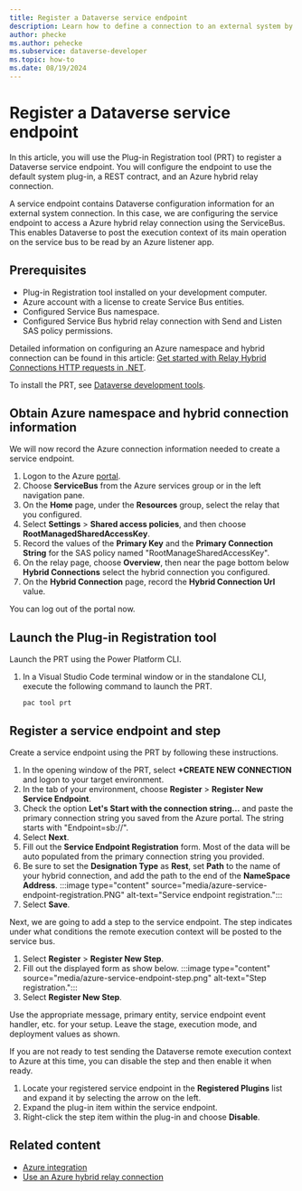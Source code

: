 ```yaml
---
title: Register a Dataverse service endpoint
description: Learn how to define a connection to an external system by registering a Dataverse service endpoint. In this scenario, we will establish a hybrid relay connection to an Azure listener app using the ServiceBus.
author: phecke
ms.author: pehecke
ms.subservice: dataverse-developer
ms.topic: how-to
ms.date: 08/19/2024
---
```


# Register a Dataverse service endpoint

 In this article, you will use the Plug-in Registration tool (PRT) to register a Dataverse service endpoint. You will configure the endpoint to use the default system plug-in, a REST contract, and an Azure hybrid relay connection.

A service endpoint contains Dataverse configuration information for an external system connection. In this case, we are configuring the service endpoint to access a Azure hybrid relay connection using the ServiceBus. This enables Dataverse to post the execution context of its main operation on the service bus to be read by an Azure listener app.

## Prerequisites

- Plug-in Registration tool installed on your development computer.
- Azure account with a license to create Service Bus entities.
- Configured Service Bus namespace.
- Configured Service Bus hybrid relay connection with Send and Listen SAS policy permissions.

Detailed information on configuring an Azure namespace and hybrid connection can be found in this article: [Get started with Relay Hybrid Connections HTTP requests in .NET](/azure/azure-relay/relay-hybrid-connections-http-requests-dotnet-get-started).

To install the PRT, see [Dataverse development tools](download-tools-nuget.md).

## Obtain Azure namespace and hybrid connection information

We will now record the Azure connection information needed to create a service endpoint.

1. Logon to the Azure [portal](https://portal.azure.com).
1. Choose **ServiceBus** from the Azure services group or in the left navigation pane.
1. On the **Home** page, under the **Resources** group, select the relay that you configured.
1. Select **Settings** > **Shared access policies**, and then choose **RootManagedSharedAccessKey**.
1. Record the values of the **Primary Key** and the **Primary Connection String** for the SAS policy named "RootManageSharedAccessKey".
1. On the relay page, choose **Overview**, then near the page bottom below **Hybrid Connections** select the hybrid connection you configured.
1. On the **Hybrid Connection** page, record the **Hybrid Connection Url** value.

You can log out of the portal now.

## Launch the Plug-in Registration tool

Launch the PRT using the Power Platform CLI.

1. In a Visual Studio Code terminal window or in the standalone CLI, execute the following command to launch the PRT.

    `pac tool prt`

## Register a service endpoint and step

Create a service endpoint using the PRT by following these instructions.

1. In the opening window of the PRT, select **+CREATE NEW CONNECTION** and logon to your target environment.
1. In the tab of your environment, choose **Register** > **Register New Service Endpoint**.
1. Check the option **Let's Start with the connection string...** and paste the primary connection string you saved from the Azure portal. The string starts with "Endpoint=sb://".
1. Select **Next**.
1. Fill out the **Service Endpoint Registration** form. Most of the data will be auto populated from the primary connection string you provided.
1. Be sure to set the **Designation Type** as **Rest**, set **Path** to the name of your hybrid connection, and add the path to the end of the **NameSpace Address**.
    :::image type="content" source="media/azure-service-endpoint-registration.PNG" alt-text="Service endpoint registration.":::
1. Select **Save**.

Next, we are going to add a step to the service endpoint. The step indicates under what conditions the remote execution context will be posted to the service bus.

1. Select **Register** > **Register New Step**.
1. Fill out the displayed form as show below.
    :::image type="content" source="media/azure-service-endpoint-step.png" alt-text="Step registration.":::
1. Select **Register New Step**.

Use the appropriate message, primary entity, service endpoint event handler, etc. for your setup. Leave the stage, execution mode, and deployment values as shown.

If you are not ready to test sending the Dataverse remote execution context to Azure at this time, you can disable the step and then enable it when ready.

1. Locate your registered service endpoint in the **Registered Plugins** list and expand it by selecting the arrow on the left.
1. Expand the plug-in item within the service endpoint.
1. Right-click the step item within the plug-in and choose **Disable**.

## Related content

- [Azure integration](azure-integration.md)
- [Use an Azure hybrid relay connection](azure-hybrid-relay-connection.md)
